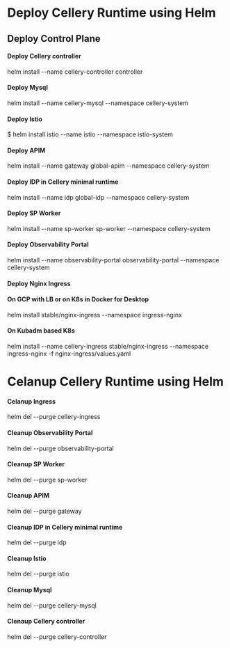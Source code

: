 # Deploy Cellery Runtime using Helm

## Deploy Control Plane

#### Deploy Cellery controller
helm install --name cellery-controller controller

#### Deploy Mysql
helm install --name cellery-mysql --namespace cellery-system

#### Deploy Istio
$ helm install istio --name istio --namespace istio-system

#### Deploy APIM
helm install --name gateway global-apim --namespace cellery-system

#### Deploy IDP in Cellery minimal runtime
helm install --name idp global-idp --namespace cellery-system

#### Deploy SP Worker
helm install --name sp-worker sp-worker --namespace cellery-system

#### Deploy Observability Portal
helm install --name observability-portal observability-portal --namespace cellery-system

#### Deploy Nginx Ingress
#### On GCP with LB or on K8s in Docker for Desktop
helm install stable/nginx-ingress --namespace ingress-nginx
#### On Kubadm based K8s
helm install --name cellery-ingress stable/nginx-ingress --namespace ingress-nginx -f nginx-ingress/values.yaml

# Celanup Cellery Runtime using Helm

#### Celanup Ingress
helm del --purge cellery-ingress

#### Cleanup Observability Portal
helm del --purge observability-portal

#### Cleanup SP Worker
helm del --purge sp-worker

#### Cleanup APIM
helm del --purge gateway

#### Cleanup IDP in Cellery minimal runtime
helm del --purge idp

#### Cleanup Istio
helm del --purge istio

#### Cleanup Mysql
helm del --purge cellery-mysql

#### Clenaup Cellery controller
helm del --purge cellery-controller

